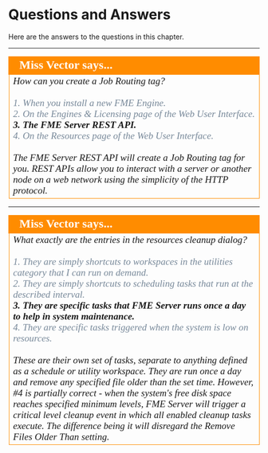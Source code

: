# Questions and Answers #

Here are the answers to the questions in this chapter.

---

<!--Person X Says Section-->

<table style="border-spacing: 0px">
<tr>
<td style="vertical-align:middle;background-color:darkorange;border: 2px solid darkorange">
<i class="fa fa-quote-left fa-lg fa-pull-left fa-fw" style="color:white;padding-right: 12px;vertical-align:text-top"></i>
<span style="color:white;font-size:x-large;font-weight: bold;font-family:serif">Miss Vector says...</span>
</td>
</tr>

<tr>
<td style="border: 1px solid darkorange">
<span style="font-family:serif; font-style:italic; font-size:larger">
How can you create a Job Routing tag?
<br><br><span style="color:lightslategrey">1. When you install a new FME Engine.</span> 
<br><span style="color:lightslategrey">2. On the Engines & Licensing page of the Web User Interface.</span> 
<br><span style="font-weight:bold">3. The FME Server REST API.</span> 
<br><span style="color:lightslategrey">4. On the Resources page of the Web User Interface.</span>
<br><br> The FME Server REST API will create a Job Routing tag for you. REST APIs allow you to interact with a server or another node on a web network using the simplicity of the HTTP protocol. 
</span>
</td>
</tr>
</table>

---

<!--Person X Says Section-->

<table style="border-spacing: 0px">
<tr>
<td style="vertical-align:middle;background-color:darkorange;border: 2px solid darkorange">
<i class="fa fa-quote-left fa-lg fa-pull-left fa-fw" style="color:white;padding-right: 12px;vertical-align:text-top"></i>
<span style="color:white;font-size:x-large;font-weight: bold;font-family:serif">Miss Vector says...</span>
</td>
</tr>

<tr>
<td style="border: 1px solid darkorange">
<span style="font-family:serif; font-style:italic; font-size:larger">
What exactly are the entries in the resources cleanup dialog?
<br><br><span style="color:lightslategrey">1. They are simply shortcuts to workspaces in the utilities category that I can run on demand.</span> 
<br><span style="color:lightslategrey">2. They are simply shortcuts to scheduling tasks that run at the described interval.</span>
<br><span style="font-weight:bold">3. They are specific tasks that FME Server runs once a day to help in system maintenance. </span>
<br><span style="color:lightslategrey">4. They are specific tasks triggered when the system is low on resources.</span>
<br><br>These are their own set of tasks, separate to anything defined as a schedule or utility workspace. They are run once a day and remove any specified file older than the set time. However, #4 is partially correct - when the system's free disk space reaches specified minimum levels, FME Server will trigger a critical level cleanup event in which all enabled cleanup tasks execute. The difference being it will disregard the Remove Files Older Than setting.
</span>
</td>
</tr>
</table>
